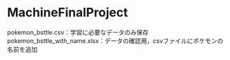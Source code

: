 # MachineFinalProject
pokemon_bsttle.csv：学習に必要なデータのみ保存\
pokemon_bsttle_with_name.xlsx：データの確認用，csvファイルにポケモンの名前を追加
